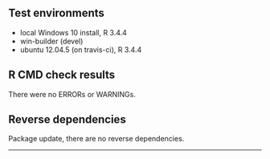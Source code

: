 ## Test environments
* local Windows 10 install, R 3.4.4
* win-builder (devel)
* ubuntu 12.04.5 (on travis-ci), R 3.4.4

## R CMD check results
There were no ERRORs or WARNINGs.


## Reverse dependencies

Package update, there are no reverse dependencies.

---

